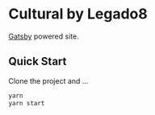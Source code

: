# Cultural by Legado8

[Gatsby](https://www.gatsbyjs.com/) powered site.

## Quick Start

Clone the project and ...

```js
yarn
yarn start
```
